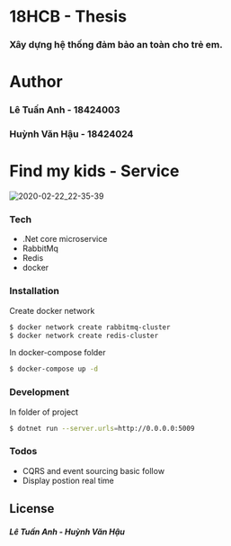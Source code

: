 # 18HCB - Thesis
### Xây dựng hệ thống đảm bảo an toàn cho trẻ em.

# Author
### Lê Tuấn Anh - 18424003
### Huỳnh Văn Hậu - 18424024

# Find my kids - Service
![2020-02-22_22-35-39](https://user-images.githubusercontent.com/61270653/75095430-3092c780-55c7-11ea-85a5-0c0f4238e1c0.png)

### Tech
* .Net core microservice
* RabbitMq
* Redis
* docker

### Installation
Create docker network
```sh
$ docker network create rabbitmq-cluster
$ docker network create redis-cluster
```
In docker-compose folder
```sh
$ docker-compose up -d
```
### Development
In folder of project
```sh
$ dotnet run --server.urls=http://0.0.0.0:5009
```
### Todos

 - CQRS and event sourcing basic follow
 - Display postion real time

License
----
##### Lê Tuấn Anh - Huỳnh Văn Hậu
